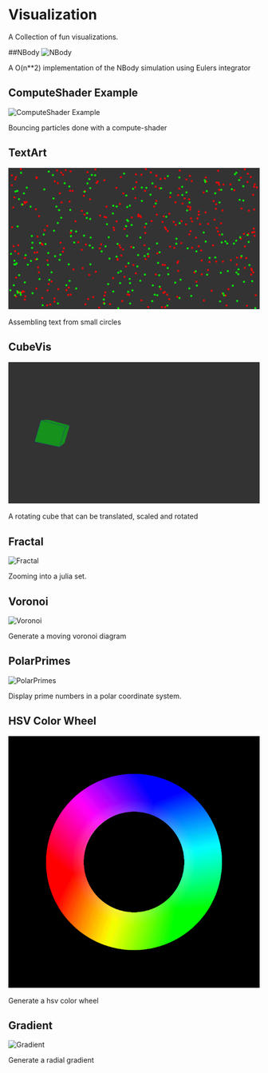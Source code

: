 # Visualization
A Collection of fun visualizations.

##NBody
![NBody](Demos/NBody.gif)

A O(n**2) implementation of the NBody simulation using Eulers integrator

## ComputeShader Example
![ComputeShader Example](Demos/compute_shader_example.gif)

Bouncing particles done with a compute-shader

## TextArt
![TextArt](Demos/TextArt.gif)

Assembling text from small circles

## CubeVis
![Cube](Demos/Cube.gif)

A rotating cube that can be translated, scaled and rotated

## Fractal
![Fractal](Demos/Fractal.gif)

Zooming into a julia set.

## Voronoi
![Voronoi](Demos/Voronoi.gif)

Generate a moving voronoi diagram

## PolarPrimes
![PolarPrimes](Demos/PolarPrimes.gif)

Display prime numbers in a polar coordinate system.

## HSV Color Wheel
![HSV Color Wheel](Demos/HSV.gif)

Generate a hsv color wheel

## Gradient
![Gradient](Demos/Gradient.gif)

Generate a radial gradient

